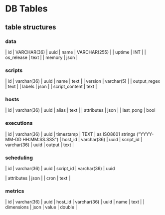 # DB Tables

## table structures

### data

| id | VARCHAR(36) | uuid
| name | VARCHAR(255) |
| uptime | INT |
| os_release | text |
| memory | json |

### scripts

| id | varchar(36) | uuid
| name | text |
| version | varchar(5) |
| output_regex | text |
| labels | json |
| script_content | text |

### hosts

| id | varchar(36) | uuid
| alias | text |
| attributes | json |
| last_pong | bool

### executions

| id | varchar(36) | uuid
| timestamp | TEXT | as ISO8601 strings ("YYYY-MM-DD HH:MM:SS.SSS")
| host_id | varchar(36) | uuid
| script_id | varchar(36) | uuid
| output | text |

### scheduling

| id | varchar(36) | uuid
| script_id | varchar(36) | uuid
<!-- run on host with attribute (label) xxx -->
| attributes | json |
| cron | text |

### metrics

| id | varchar(36) | uuid
| host_id | varchar(36) | uuid
| name | text |
| dimensions | json
| value | double |

